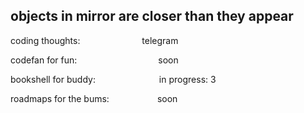 

## objects in mirror are closer than they appear

coding thoughts: &emsp;&emsp;&emsp;&emsp;&ensp;&ensp;&ensp;&ensp;&ensp;&nbsp;<a>telegram</a><br>

codefan for fun:&emsp;&emsp;&emsp;&emsp;&emsp;&emsp;&emsp;&emsp;&emsp;&#32;soon

bookshell for buddy:&emsp;&emsp;&emsp;&emsp;&emsp;&emsp;&emsp;&#32;in progress: 3

roadmaps for the bums:&emsp;&emsp;&emsp;&emsp;&emsp;&ensp;soon
